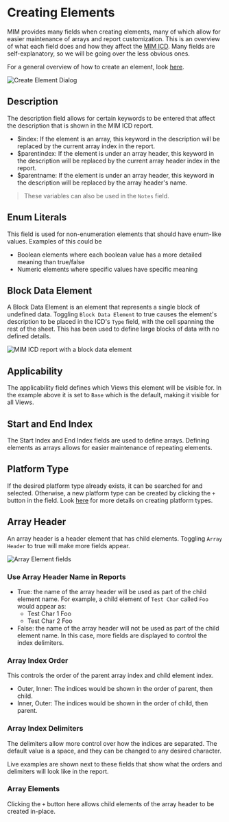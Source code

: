 # Creating Elements

MIM provides many fields when creating elements, many of which allow for easier maintenance of arrays and report customization. This is an overview of what each field does and how they affect the [MIM ICD](messaging/help/reports#mim-icd). Many fields are self-explanatory, so we will be going over the less obvious ones.

For a general overview of how to create an element, look [here](messaging/help/create-icd#create-elements).

![Create Element Dialog](assets/images/mim/create-elements/create-element-dialog.png)

## Description

The description field allows for certain keywords to be entered that affect the description that is shown in the MIM ICD report.

-   $index: If the element is an array, this keyword in the description will be replaced by the current array index in the report.
-   $parentindex: If the element is under an array header, this keyword in the description will be replaced by the current array header index in the report.
-   $parentname: If the element is under an array header, this keyword in the description will be replaced by the array header's name.

> These variables can also be used in the `Notes` field.

## Enum Literals

This field is used for non-enumeration elements that should have enum-like values. Examples of this could be

-   Boolean elements where each boolean value has a more detailed meaning than true/false
-   Numeric elements where specific values have specific meaning

## Block Data Element

A Block Data Element is an element that represents a single block of undefined data. Toggling `Block Data Element` to true causes the element's description to be placed in the ICD's `Type` field, with the cell spanning the rest of the sheet. This has been used to define large blocks of data with no defined details.

![MIM ICD report with a block data element](assets/images/mim/create-elements/block-data-report.png)

## Applicability

The applicability field defines which Views this element will be visible for. In the example above it is set to `Base` which is the default, making it visible for all Views.

## Start and End Index

The Start Index and End Index fields are used to define arrays. Defining elements as arrays allows for easier maintenance of repeating elements.

## Platform Type

If the desired platform type already exists, it can be searched for and selected. Otherwise, a new platform type can be created by clicking the `+` button in the field. Look [here](messaging/help/create-icd#create-elements) for more details on creating platform types.

## Array Header

An array header is a header element that has child elements. Toggling `Array Header` to true will make more fields appear.

![Array Element fields](assets/images/mim/create-elements/create-array-header-delimiters.png)

### Use Array Header Name in Reports

-   True: the name of the array header will be used as part of the child element name. For example, a child element of `Test Char` called `Foo` would appear as:
    -   Test Char 1 Foo
    -   Test Char 2 Foo
-   False: the name of the array header will not be used as part of the child element name. In this case, more fields are displayed to control the index delimiters.

### Array Index Order

This controls the order of the parent array index and child element index.

-   Outer, Inner: The indices would be shown in the order of parent, then child.
-   Inner, Outer: The indices would be shown in the order of child, then parent.

### Array Index Delimiters

The delimiters allow more control over how the indices are separated. The default value is a space, and they can be changed to any desired character.

Live examples are shown next to these fields that show what the orders and delimiters will look like in the report.

### Array Elements

Clicking the `+` button here allows child elements of the array header to be created in-place.
